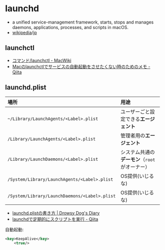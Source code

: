 #  launchd

- a unified service-management framework, starts, stops and manages daemons, applications, processes, and scripts in macOS.
- [wikipedia](https://en.wikipedia.org/wiki/Launchd)/[jp](https://ja.wikipedia.org/wiki/Launchd)

## launchctl

- [コマンド/launchctl - MacWiki](http://macwiki.osdn.jp/wiki/index.php/%E3%82%B3%E3%83%9E%E3%83%B3%E3%83%89/launchctl)
- [Macのlaunchctlでサービスの自動起動をさせたくない時のためのメモ - Qiita](https://qiita.com/ono_matope/items/e437a35c3921ad35d109)

## launchd.plist

| 場所 | 用途 |
|:----|:-----|
| `~/Library/LaunchAgents/<Label>.plist`|ユーザーごと設定できる**エージェント**|
| `/Library/LaunchAgents/<Label>.plist`|管理者用の**エージェント**|
| `/Library/LaunchDaemons/<Label>.plist`|システム共通の**デーモン**（`root`がオーナー）|
| `/System/Library/LaunchAgents/<Label>.plist`  | OS提供(いじるな)  |
| `/System/Library/LaunchDaemons/<Label>.plist` | OS提供(いじるな) |



- [launchd.plistの書き方 | Drowsy Dog's Diary](http://ka-zoo.net/2013/04/launchd-plist/)
- [launchdで定期的にスクリプトを実行 - Qiita](https://qiita.com/rsahara/items/7d37a4cb6c73329d4683)

自動起動:

~~~xml
<key>KeepAlive</key>
    <true/>
~~~
